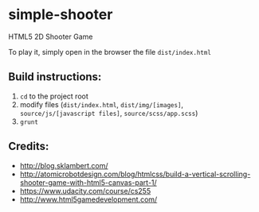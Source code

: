 simple-shooter
==============

HTML5 2D Shooter Game

To play it, simply open in the browser the file `dist/index.html`


Build instructions:
-------------------

1. `cd` to the project root
2. modify files (`dist/index.html`, `dist/img/[images]`, `source/js/[javascript files]`, `source/scss/app.scss`)
2. `grunt`


Credits:
--------

- http://blog.sklambert.com/
- http://atomicrobotdesign.com/blog/htmlcss/build-a-vertical-scrolling-shooter-game-with-html5-canvas-part-1/
- https://www.udacity.com/course/cs255
- http://www.html5gamedevelopment.com/